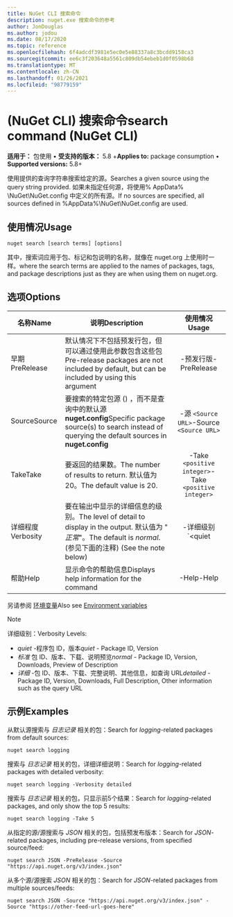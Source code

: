 ```yaml
---
title: NuGet CLI 搜索命令
description: nuget.exe 搜索命令的参考
author: JonDouglas
ms.author: jodou
ms.date: 08/17/2020
ms.topic: reference
ms.openlocfilehash: 6f4adcdf3981e5ec0e5e88337a8c3bcdd9158ca3
ms.sourcegitcommit: ee6c3f203648a5561c809db54ebeb1d0f0598b68
ms.translationtype: MT
ms.contentlocale: zh-CN
ms.lasthandoff: 01/26/2021
ms.locfileid: "98779159"
---
```

# <a name="search-command-nuget-cli"></a><span data-ttu-id="ad6e3-103"> (NuGet CLI) 搜索命令</span><span class="sxs-lookup"><span data-stu-id="ad6e3-103">search command (NuGet CLI)</span></span>

<span data-ttu-id="ad6e3-104">**适用于：** 包使用 &bullet; **受支持的版本：** 5.8 +</span><span class="sxs-lookup"><span data-stu-id="ad6e3-104">**Applies to:** package consumption &bullet; **Supported versions:** 5.8+</span></span>

<span data-ttu-id="ad6e3-105">使用提供的查询字符串搜索给定的源。</span><span class="sxs-lookup"><span data-stu-id="ad6e3-105">Searches a given source using the query string provided.</span></span> <span data-ttu-id="ad6e3-106">如果未指定任何源，将使用% AppData% \NuGet\NuGet.config 中定义的所有源。</span><span class="sxs-lookup"><span data-stu-id="ad6e3-106">If no sources are specified, all sources defined in %AppData%\NuGet\NuGet.config are used.</span></span>

## <a name="usage"></a><span data-ttu-id="ad6e3-107">使用情况</span><span class="sxs-lookup"><span data-stu-id="ad6e3-107">Usage</span></span>

```cli
nuget search [search terms] [options]
```

<span data-ttu-id="ad6e3-108">其中，搜索词应用于包、标记和包说明的名称，就像在 nuget.org 上使用时一样。</span><span class="sxs-lookup"><span data-stu-id="ad6e3-108">where the search terms are applied to the names of packages, tags, and package descriptions just as they are when using them on nuget.org.</span></span>

## <a name="options"></a><span data-ttu-id="ad6e3-109">选项</span><span class="sxs-lookup"><span data-stu-id="ad6e3-109">Options</span></span>

| <span data-ttu-id="ad6e3-110">名称</span><span class="sxs-lookup"><span data-stu-id="ad6e3-110">Name</span></span> | <span data-ttu-id="ad6e3-111">说明</span><span class="sxs-lookup"><span data-stu-id="ad6e3-111">Description</span></span> | <span data-ttu-id="ad6e3-112">使用情况</span><span class="sxs-lookup"><span data-stu-id="ad6e3-112">Usage</span></span> |
| ---  |     ---     |  :-:  |
| <span data-ttu-id="ad6e3-113">早期</span><span class="sxs-lookup"><span data-stu-id="ad6e3-113">PreRelease</span></span> | <span data-ttu-id="ad6e3-114">默认情况下不包括预发行包，但可以通过使用此参数包含这些包</span><span class="sxs-lookup"><span data-stu-id="ad6e3-114">Pre-release packages are not included by default, but can be included by using this argument</span></span> | <span data-ttu-id="ad6e3-115">-预发行版</span><span class="sxs-lookup"><span data-stu-id="ad6e3-115">-PreRelease</span></span> |
| <span data-ttu-id="ad6e3-116">Source</span><span class="sxs-lookup"><span data-stu-id="ad6e3-116">Source</span></span> | <span data-ttu-id="ad6e3-117">要搜索的特定包源 () ，而不是查询中的默认源 __nuget.config__</span><span class="sxs-lookup"><span data-stu-id="ad6e3-117">Specific package source(s) to search instead of querying the default sources in __nuget.config__</span></span> | <span data-ttu-id="ad6e3-118">-源 `<Source URL>`</span><span class="sxs-lookup"><span data-stu-id="ad6e3-118">-Source `<Source URL>`</span></span>|
| <span data-ttu-id="ad6e3-119">Take</span><span class="sxs-lookup"><span data-stu-id="ad6e3-119">Take</span></span> | <span data-ttu-id="ad6e3-120">要返回的结果数。</span><span class="sxs-lookup"><span data-stu-id="ad6e3-120">The number of results to return.</span></span> <span data-ttu-id="ad6e3-121">默认值为 20。</span><span class="sxs-lookup"><span data-stu-id="ad6e3-121">The default value is 20.</span></span> | <span data-ttu-id="ad6e3-122">-Take `<positive integer>`</span><span class="sxs-lookup"><span data-stu-id="ad6e3-122">-Take `<positive integer>`</span></span> |
| <span data-ttu-id="ad6e3-123">详细程度</span><span class="sxs-lookup"><span data-stu-id="ad6e3-123">Verbosity</span></span> | <span data-ttu-id="ad6e3-124">要在输出中显示的详细信息的级别。</span><span class="sxs-lookup"><span data-stu-id="ad6e3-124">The level of detail to display in the output.</span></span> <span data-ttu-id="ad6e3-125">默认值为 " _正常_"。</span><span class="sxs-lookup"><span data-stu-id="ad6e3-125">The default is _normal_.</span></span> <span data-ttu-id="ad6e3-126"> (参见下面的注释) </span><span class="sxs-lookup"><span data-stu-id="ad6e3-126">(See the note below)</span></span>  | <span data-ttu-id="ad6e3-127">-详细级别 `<quiet|normal|detailed>`</span><span class="sxs-lookup"><span data-stu-id="ad6e3-127">-Verbosity `<quiet|normal|detailed>`</span></span> |
| <span data-ttu-id="ad6e3-128">帮助</span><span class="sxs-lookup"><span data-stu-id="ad6e3-128">Help</span></span> | <span data-ttu-id="ad6e3-129">显示命令的帮助信息</span><span class="sxs-lookup"><span data-stu-id="ad6e3-129">Displays help information for the command</span></span> | <span data-ttu-id="ad6e3-130">-Help</span><span class="sxs-lookup"><span data-stu-id="ad6e3-130">-Help</span></span> |

<span data-ttu-id="ad6e3-131">另请参阅 [环境变量](cli-ref-environment-variables.md)</span><span class="sxs-lookup"><span data-stu-id="ad6e3-131">Also see [Environment variables](cli-ref-environment-variables.md)</span></span>

> [!NOTE] 
> <span data-ttu-id="ad6e3-132">详细级别：</span><span class="sxs-lookup"><span data-stu-id="ad6e3-132">Verbosity Levels:</span></span>
> * <span data-ttu-id="ad6e3-133">_quiet_ -程序包 ID，版本</span><span class="sxs-lookup"><span data-stu-id="ad6e3-133">_quiet_ - Package ID, Version</span></span>
> * <span data-ttu-id="ad6e3-134">_标准_ 包 ID、版本、下载、说明预览</span><span class="sxs-lookup"><span data-stu-id="ad6e3-134">_normal_ - Package ID, Version, Downloads, Preview of Description</span></span>
> * <span data-ttu-id="ad6e3-135">_详细_ -包 ID、版本、下载、完整说明、其他信息，如查询 URL</span><span class="sxs-lookup"><span data-stu-id="ad6e3-135">_detailed_ - Package ID, Version, Downloads, Full Description, Other information such as the query URL</span></span>

## <a name="examples"></a><span data-ttu-id="ad6e3-136">示例</span><span class="sxs-lookup"><span data-stu-id="ad6e3-136">Examples</span></span>

<span data-ttu-id="ad6e3-137">从默认源搜索与 *日志记录* 相关的包：</span><span class="sxs-lookup"><span data-stu-id="ad6e3-137">Search for *logging*-related packages from default sources:</span></span>
```
nuget search logging
```
<span data-ttu-id="ad6e3-138">搜索与 *日志记录* 相关的包，详细详细说明：</span><span class="sxs-lookup"><span data-stu-id="ad6e3-138">Search for *logging*-related packages with detailed verbosity:</span></span>
```
nuget search logging -Verbosity detailed
```
<span data-ttu-id="ad6e3-139">搜索与 *日志记录* 相关的包，只显示前5个结果：</span><span class="sxs-lookup"><span data-stu-id="ad6e3-139">Search for *logging*-related packages, and only show the top 5 results:</span></span>
```
nuget search logging -Take 5
```
<span data-ttu-id="ad6e3-140">从指定的源/源搜索与 *JSON* 相关的包，包括预发布版本：</span><span class="sxs-lookup"><span data-stu-id="ad6e3-140">Search for *JSON*-related packages, including pre-release versions, from specified source/feed:</span></span>
```
nuget search JSON -PreRelease -Source "https://api.nuget.org/v3/index.json"
```
<span data-ttu-id="ad6e3-141">从多个源/源搜索 *JSON* 相关的包：</span><span class="sxs-lookup"><span data-stu-id="ad6e3-141">Search for *JSON*-related packages from multiple sources/feeds:</span></span>
```
nuget search JSON -Source "https://api.nuget.org/v3/index.json" -Source "https://other-feed-url-goes-here"
```
